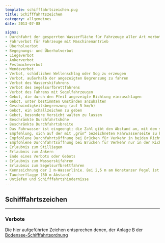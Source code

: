 ```yaml
---
template: schifffahrtszeichen.pug
title: Schifffahrtszeichen
category: allgemeines
date: 2013-07-08

signs:
- Durchfahrt der gesperrten Wasserfläche für Fahrzeuge aller Art verboten
- Fahrverbot für Fahrzeuge mit Maschinenantrieb
- Überholverbot
- Begegnungs- und Überholverbot
- Liegeverbot
- Ankerverbot
- Festmacheverbot
- Wendeverbot
- Verbot, schädlichen Wellenschlag oder Sog zu erzeugen
- Verbot, außerhalb der angezeigten Begrenzung zu fahren
- Verbot des Wasserskifahrens
- Verbot des Segelsurfbrettfahrens
- Verbot des Fahrens mit Segelfahrzeugen
- Gebot, die durch den Pfeil angezeigte Richtung einzuschlagen
- Gebot, unter bestimmten Umständen anzuhalten
- Geschwindigkeitsbegrenzung (auf 5 km/h)
- Gebot, ein Schallzeichen zu geben
- Gebot, besondere Vorsicht walten zu lassen
- Beschränkte Durchfahrtshöhe
- Beschränkte Durchfahrtsbreite
- Das Fahrwasser ist eingeengt; die Zahl gibt den Abstand an, mit dem sich Fahrzeuge vom Schild entfernt halten sollen.
- Empfehlung, sich auf der mit „grün“ bezeichneten Fahrwasserseite zu halten
- Empfohlene Durchfahrtsöffnung bei Brücken für Verkehr in beiden Richtungen
- Empfohlene Durchfahrtsöffnung bei Brücken für Verkehr nur in der Richtung in der die Zeichen sichtbar sind
- Erlaubnis zum Stilliegen
- Erlaubnis zum Ankern
- Ende eines Verbots oder Gebots
- Erlaubnis zum Wasserskifahren
- Erlaubnis zum Segelsurfbrettfahren
- Kennzeichnung der 2 m-Wasserlinie. Bei 2,5 m am Konstanzer Pegel ist seewärts der markierten Stelle eine Mindestwassertiefe von 2 m. Die Zahl auf der Tafel entspricht der in den verschiedenen Bodensee-Schifffahrtskarten eingetragenen Ordnungsnummer.
- Taucherflagge (50 m Abstand)
- Untiefen und Schifffahrtshindernisse
---
```


## Schifffahrtszeichen
----------------------
### Verbote

Die hier aufgeführten Zeichen entsprechen denen, der Anlage B der
[Bodensee-Schifffahrtsordnung](http://de.wikipedia.org/wiki/Bodensee-Schifffahrtsordnung)
